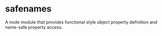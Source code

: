 safenames
=========

A node module that provides functional style object property definition and name-safe property access.

